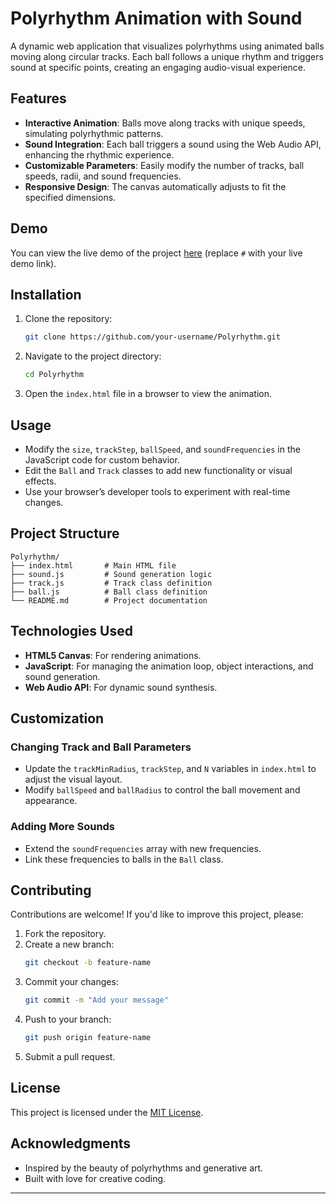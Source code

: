 
# Polyrhythm Animation with Sound

A dynamic web application that visualizes polyrhythms using animated balls moving along circular tracks. Each ball follows a unique rhythm and triggers sound at specific points, creating an engaging audio-visual experience.

## Features

- **Interactive Animation**: Balls move along tracks with unique speeds, simulating polyrhythmic patterns.
- **Sound Integration**: Each ball triggers a sound using the Web Audio API, enhancing the rhythmic experience.
- **Customizable Parameters**: Easily modify the number of tracks, ball speeds, radii, and sound frequencies.
- **Responsive Design**: The canvas automatically adjusts to fit the specified dimensions.

## Demo

You can view the live demo of the project [here](#) (replace `#` with your live demo link).

## Installation

1. Clone the repository:
   ```bash
   git clone https://github.com/your-username/Polyrhythm.git
   ```
2. Navigate to the project directory:
   ```bash
   cd Polyrhythm
   ```
3. Open the `index.html` file in a browser to view the animation.

## Usage

- Modify the `size`, `trackStep`, `ballSpeed`, and `soundFrequencies` in the JavaScript code for custom behavior.
- Edit the `Ball` and `Track` classes to add new functionality or visual effects.
- Use your browser’s developer tools to experiment with real-time changes.

## Project Structure

```
Polyrhythm/
├── index.html       # Main HTML file
├── sound.js         # Sound generation logic
├── track.js         # Track class definition
├── ball.js          # Ball class definition
└── README.md        # Project documentation
```

## Technologies Used

- **HTML5 Canvas**: For rendering animations.
- **JavaScript**: For managing the animation loop, object interactions, and sound generation.
- **Web Audio API**: For dynamic sound synthesis.

## Customization

### Changing Track and Ball Parameters
- Update the `trackMinRadius`, `trackStep`, and `N` variables in `index.html` to adjust the visual layout.
- Modify `ballSpeed` and `ballRadius` to control the ball movement and appearance.

### Adding More Sounds
- Extend the `soundFrequencies` array with new frequencies.
- Link these frequencies to balls in the `Ball` class.

## Contributing

Contributions are welcome! If you'd like to improve this project, please:
1. Fork the repository.
2. Create a new branch:
   ```bash
   git checkout -b feature-name
   ```
3. Commit your changes:
   ```bash
   git commit -m "Add your message"
   ```
4. Push to your branch:
   ```bash
   git push origin feature-name
   ```
5. Submit a pull request.

## License

This project is licensed under the [MIT License](LICENSE).

## Acknowledgments

- Inspired by the beauty of polyrhythms and generative art.
- Built with love for creative coding.

---
